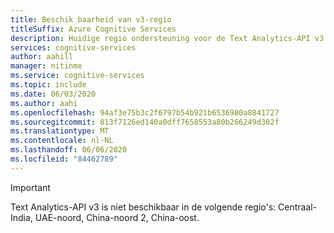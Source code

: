 ```yaml
---
title: Beschik baarheid van v3-regio
titleSuffix: Azure Cognitive Services
description: Huidige regio ondersteuning voor de Text Analytics-API v3
services: cognitive-services
author: aahill
manager: nitinme
ms.service: cognitive-services
ms.topic: include
ms.date: 06/03/2020
ms.author: aahi
ms.openlocfilehash: 94af3e75b3c2f6797b54b921b6536980a8841727
ms.sourcegitcommit: 813f7126ed140a0dff7658553a80b266249d302f
ms.translationtype: MT
ms.contentlocale: nl-NL
ms.lasthandoff: 06/06/2020
ms.locfileid: "84462789"
---
```

> [!IMPORTANT]
> Text Analytics-API v3 is niet beschikbaar in de volgende regio's: Centraal-India, UAE-noord, China-noord 2, China-oost.


